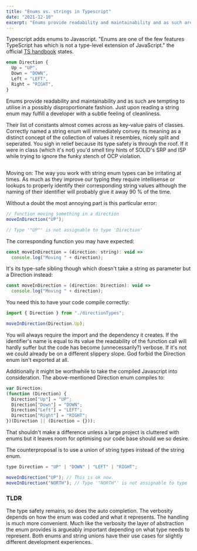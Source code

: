 ```yaml
---
title: "Enums vs. strings in Typescript"
date: "2021-12-10"
excerpt: "Enums provide readability and maintainability and as such are tempting to utilise in a possibly disproportionate fashion. A few pros and cons."
---
```


Typescript adds enums to Javascript. "Enums are one of the few features TypeScript has which is not a type-level extension of JavaScript." the official [TS handbook](https://www.typescriptlang.org/docs/handbook/enums.html) states.

```jsx
enum Direction {
  Up = "UP",
  Down = "DOWN",
  Left = "LEFT",
  Right = "RIGHT",
}
```

Enums provide readability and maintainability and as such are tempting to utilise in a possibly disproportionate fashion. Just upon reading a string enum may fulfill a developer with a subtle feeling of cleanliness.

Their list of constants almost comes across as key-value pairs of classes. Correctly named a string enum will immediately convey its meaning as a distinct concept of the collection of values it resembles, nicely split and seperated. You sigh in relief because its type safety is through the roof. If it were in class (which it's not) you'd smell tiny hints of SOLID's SRP and ISP while trying to ignore the funky stench of OCP violation.

##

Moving on: The way you work with string enum types can be irritating at times. As much as they improve our typing they require intellisense or lookups to properly identify their corresponding string values although the naming of their identifier will probably give it away 90 % of the time.

Without a doubt the most annoying part is this particular error:

```jsx
// function moving something in a direction
moveInDirection("UP");

// Type '"UP"' is not assignable to type 'Direction'
```

The corresponding function you may have expected:

```jsx
const moveInDirection = (direction: string): void =>
  console.log("Moving " + direction);
```

It's its type-safe sibling though which doesn't take a string as parameter but a Direction instead:

```jsx
const moveInDirection = (direction: Direction): void =>
  console.log("Moving " + direction);
```

You need this to have your code compile correctly:

```jsx
import { Direction } from "./directionTypes";

moveInDirection(Direction.Up);
```

You will always require the import and the dependency it creates. If the identifier's name is equal to its value the readability of the function call will hardly suffer but the code has become (unnecessarily?) verbose. If it's not we could already be on a different slippery slope. God forbid the Direction enum isn't exported at all.

Additionally it might be worthwhile to take the compiled Javascript into consideration. The above-mentioned Direction enum compiles to:

```js
var Direction;
(function (Direction) {
  Direction["Up"] = "UP";
  Direction["Down"] = "DOWN";
  Direction["Left"] = "LEFT";
  Direction["Right"] = "RIGHT";
})(Direction || (Direction = {}));
```

That shouldn't make a difference unless a large project is cluttered with enums but it leaves room for optimising our code base should we so desire.

The counterproposal is to use a union of string types instead of the string enum.

```jsx
type Direction = "UP" | "DOWN" | "LEFT" | "RIGHT";

moveInDirection("UP"); // This is ok now.
moveInDirection("NORTH"); // Type '"NORTH"' is not assignable to type 'Direction'
```

### TLDR

The type safety remains, so does the auto completion. The verbosity depends on how the enum was coded and what it represents. The handling is much more convenient. Much like the verbosity the layer of abstraction the enum provides is argueably important depending on what type needs to represent. Both enums and string unions have their use cases for slightly different development experiences.
